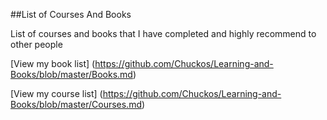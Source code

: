 ##List of Courses And Books

List of courses and books that I have completed and highly recommend to other people

[View my book list] (https://github.com/Chuckos/Learning-and-Books/blob/master/Books.md)

[View my course list] (https://github.com/Chuckos/Learning-and-Books/blob/master/Courses.md)

